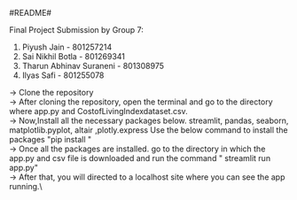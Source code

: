 #README#

Final Project Submission by Group 7: 
1. Piyush Jain - 801257214
2. Sai Nikhil Botla - 801269341
3. Tharun Abhinav Suraneni - 801308975
4. Ilyas Safi - 801255078


-> Clone the repository\
-> After cloning the repository, open the terminal and go to the directory where app.py and CostofLivingIndexdataset.csv.\
-> Now,Install all the necessary packages below.
    streamlit, pandas, seaborn, matplotlib.pyplot, altair ,plotly.express
    Use the below command to install the packages
    "pip install <packagename>"\
-> Once all the packages are installed. go to the directory in which the app.py and csv file is downloaded and run the command " streamlit run app.py"\
-> After that, you will directed to a localhost site where you can see the app running.\

